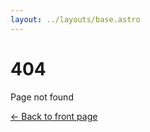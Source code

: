 ```yaml
---
layout: ../layouts/base.astro
---
```


<div class="center">

# 404

Page not found

[&larr; Back to front page](/)

</div>